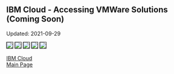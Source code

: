 ## IBM Cloud - Accessing VMWare Solutions (Coming Soon)

Updated: 2021-09-29

<img src="images/01-layout.png" style="border: 1px solid black">

<img src="images/02-leftnav.png" style="border: 1px solid black">

<img src="images/03-catalog.png" style="border: 1px solid black">

<img src="images/04-search.png" style="border: 1px solid black">

<img src="images/05-landing.png" style="border: 1px solid black">


[IBM Cloud](https://ibm-vmwaresolutions.github.io/ibmcloud/)<br/>
[Main Page](https://ibm-vmwaresolutions.github.io)